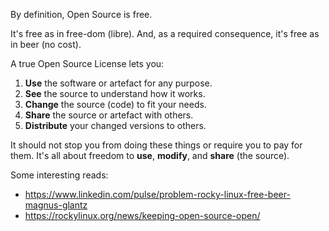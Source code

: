 By definition, Open Source is free.

It's free as in free-dom (libre).
And, as a required consequence, it's free as in beer (no cost).

A true Open Source License lets you:

1. **Use** the software or artefact for any purpose.
2. **See** the source to understand how it works.
3. **Change** the source (code) to fit your needs.
4. **Share** the source or artefact with others.
5. **Distribute** your changed versions to others.

It should not stop you from doing these things or require you to pay for them. It's all about freedom to **use**, **modify**, and **share** (the source).


Some interesting reads:
- https://www.linkedin.com/pulse/problem-rocky-linux-free-beer-magnus-glantz
- https://rockylinux.org/news/keeping-open-source-open/
